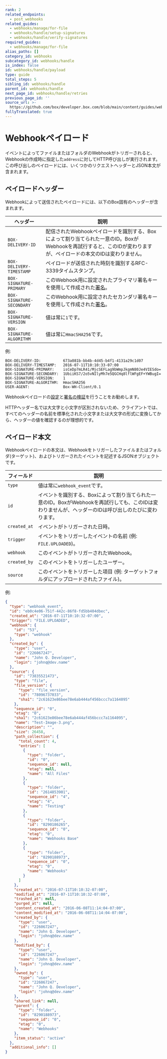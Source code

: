 ```yaml
---
rank: 2
related_endpoints:
  - post_webhooks
related_guides:
  - webhooks/manage/for-file
  - webhooks/handle/setup-signatures
  - webhooks/handle/verify-signatures
required_guides:
  - webhooks/manage/for-file
alias_paths: []
category_id: webhooks
subcategory_id: webhooks/handle
is_index: false
id: webhooks/handle/payload
type: guide
total_steps: 5
sibling_id: webhooks/handle
parent_id: webhooks/handle
next_page_id: webhooks/handle/retries
previous_page_id: ''
source_url: >-
  https://github.com/box/developer.box.com/blob/main/content/guides/webhooks/handle/payload.md
fullyTranslated: true
---
```

# Webhookペイロード

イベントによってファイルまたはフォルダのWebhookがトリガーされると、Webhookの作成時に指定した`address`に対してHTTP呼び出しが実行されます。この呼び出しのペイロードには、いくつかのリクエストヘッダーとJSON本文が含まれます。

## ペイロードヘッダー

Webhookによって送信されたペイロードには、以下のBox固有のヘッダーが含まれます。

<!-- markdownlint-disable line-length -->

| ヘッダー                      | 説明                                                                                            |
| ------------------------- | --------------------------------------------------------------------------------------------- |
| `BOX-DELIVERY-ID`         | 配信されたWebhookペイロードを識別する、Boxによって割り当てられた一意のID。BoxがWebhookを再試行すると、このIDが変わりますが、ペイロードの本文のIDは変わりません。 |
| `BOX-DELIVERY-TIMESTAMP`  | ペイロードが送信された時刻を識別するRFC-3339タイムスタンプ。                                                            |
| `BOX-SIGNATURE-PRIMARY`   | このWebhook用に設定されたプライマリ署名キーを使用して作成された[署名][verify_sigs]。                                         |
| `BOX-SIGNATURE-SECONDARY` | このWebhook用に設定されたセカンダリ署名キーを使用して作成された[署名][verify_sigs]。                                         |
| `BOX-SIGNATURE-VERSION`   | 値は常に`1`です。                                                                                    |
| `BOX-SIGNATURE-ALGORITHM` | 値は常に`HmacSHA256`です。                                                                           |

<!-- markdownlint-enable line-length -->

例:

```shell
BOX-DELIVERY-ID:          673a081b-bb4b-4d45-b4f1-4131a29c1d07
BOX-DELIVERY-TIMESTAMP:   2016-07-11T10:10:33-07:00
BOX-SIGNATURE-PRIMARY:    isCeDp7mLR41/MjcSEFLag9bWmpJkgmN80Je4VIESdo=
BOX-SIGNATURE-SECONDARY:  1UbiiKS7/2o5vNIlyMh7e5QGCHq8lflWFgEF+YWBugI=
BOX-SIGNATURE-VERSION:    1
BOX-SIGNATURE-ALGORITHM:  HmacSHA256
USER-AGENT:               Box-WH-Client/0.1
```

<Message type="notice">

Webhookペイロードの[設定][setup_sigs]と[署名の検証][verify_sigs]を行うことをお勧めします。

</Message>

<Message warning>

HTTPヘッダー名では大文字と小文字が区別されないため、クライアントでは、すべてのヘッダーの名前を標準化された小文字または大文字の形式に変換してから、ヘッダーの値を確認するのが理想的です。

</Message>

## ペイロード本文

Webhookペイロードの本文は、Webhookをトリガーしたファイルまたはフォルダ(ターゲット)、およびトリガーされたイベントを記述するJSONオブジェクトです。

<!-- markdownlint-disable line-length -->

| フィールド        | 説明                                                                                   |
| ------------ | ------------------------------------------------------------------------------------ |
| `type`       | 値は常に`webhook_event`です。                                                               |
| `id`         | イベントを識別する、Boxによって割り当てられた一意のID。BoxがWebhookを再試行しても、このIDは変わりませんが、ヘッダーのIDは呼び出しのたびに変わります。 |
| `created_at` | イベントがトリガーされた日時。                                                                      |
| `trigger`    | イベントをトリガーしたイベントの名前 (例: `FILE.UPLOADED`)。                                             |
| `webhook`    | このイベントがトリガーされたWebhook。                                                               |
| `created_by` | このイベントをトリガーしたユーザー。                                                                   |
| `source`     | このイベントをトリガーした項目 (例: ターゲットフォルダにアップロードされたファイル)。                                        |

<!-- markdownlint-enable line-length -->

例:

```json
{
  "type": "webhook_event",
  "id": "eb0c4e06-751f-442c-86f8-fd5bb404dbec",
  "created_at": "2016-07-11T10:10:32-07:00",
  "trigger": "FILE.UPLOADED",
  "webhook": {
    "id": "53",
    "type": "webhook"
  },
  "created_by": {
    "type": "user",
    "id": "226067247",
    "name": "John Q. Developer",
    "login": "johnq@dev.name"
  },
  "source": {
    "id": "73835521473",
    "type": "file",
    "file_version": {
      "type": "file_version",
      "id": "78096737033",
      "sha1": "2c61623e86bee78e6ab444af456bccc7a1164095"
    },
    "sequence_id": "0",
    "etag": "0",
    "sha1": "2c61623e86bee78e6ab444af456bccc7a1164095",
    "name": "Test-Image-3.png",
    "description": "",
    "size": 26458,
    "path_collection": {
      "total_count": 4,
      "entries": [
        {
          "type": "folder",
          "id": "0",
          "sequence_id": null,
          "etag": null,
          "name": "All Files"
        },
        {
          "type": "folder",
          "id": "2614853901",
          "sequence_id": "4",
          "etag": "4",
          "name": "Testing"
        },
        {
          "type": "folder",
          "id": "8290186265",
          "sequence_id": "0",
          "etag": "0",
          "name": "Webhooks Base"
        },
        {
          "type": "folder",
          "id": "8290188973",
          "sequence_id": "0",
          "etag": "0",
          "name": "Webhooks"
        }
      ]
    },
    "created_at": "2016-07-11T10:10:32-07:00",
    "modified_at": "2016-07-11T10:10:32-07:00",
    "trashed_at": null,
    "purged_at": null,
    "content_created_at": "2016-06-08T11:14:04-07:00",
    "content_modified_at": "2016-06-08T11:14:04-07:00",
    "created_by": {
      "type": "user",
      "id": "226067247",
      "name": "John Q. Developer",
      "login": "johnq@dev.name"
    },
    "modified_by": {
      "type": "user",
      "id": "226067247",
      "name": "John Q. Developer",
      "login": "johnq@dev.name"
    },
    "owned_by": {
      "type": "user",
      "id": "226067247",
      "name": "John Q. Developer",
      "login": "johnq@dev.name"
    },
    "shared_link": null,
    "parent": {
      "type": "folder",
      "id": "8290188973",
      "sequence_id": "0",
      "etag": "0",
      "name": "Webhooks"
    },
    "item_status": "active"
  },
  "additional_info": []
}
```

[setup_sigs]: guide://webhooks/handle/setup-signatures

[verify_sigs]: guide://webhooks/handle/verify-signatures
